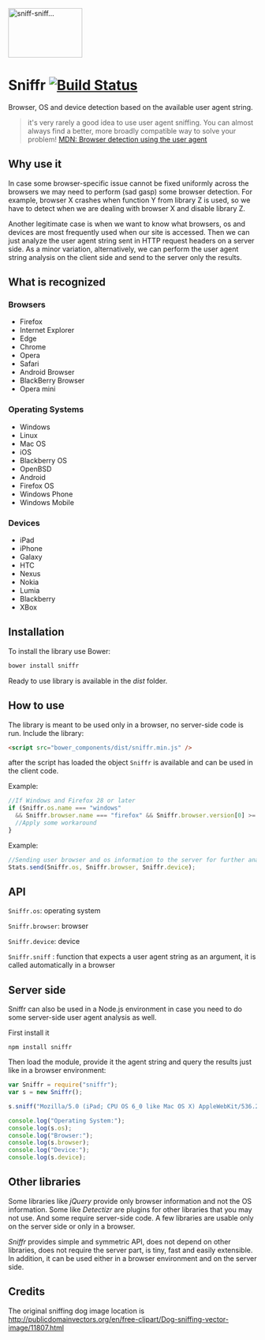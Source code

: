 <img src="http://publicdomainvectors.org/photos/bastiyxc_schn_ffelhund.png" alt="sniff-sniff..." width="150px" height="100px"/>

# Sniffr [![Build Status](https://travis-ci.org/antivanov/sniffr.svg?branch=master)](https://travis-ci.org/antivanov/sniffr)

Browser, OS and device detection based on the available user agent string.

>it's very rarely a good idea to use user agent sniffing. You can almost always find a better, more broadly compatible way to solve your problem! [MDN: Browser detection using the user agent](https://developer.mozilla.org/en-US/docs/Browser_detection_using_the_user_agent)

## Why use it

In case some browser-specific issue cannot be fixed uniformly across the browsers we may need to perform (sad gasp) some browser detection. For example, browser X crashes when function Y from library Z is used, so we have to detect when we are dealing with browser X and disable library Z.

Another legitimate case is when we want to know what browsers, os and devices are most frequently used when our site is accessed. Then we can just analyze the user agent string sent in HTTP request headers on a server side. As a minor variation, alternatively, we can perform the user agent string analysis on the client side and send to the server only the results.

## What is recognized

### Browsers

* Firefox
* Internet Explorer
* Edge
* Chrome
* Opera
* Safari
* Android Browser
* BlackBerry Browser
* Opera mini

### Operating Systems

* Windows
* Linux
* Mac OS
* iOS
* Blackberry OS
* OpenBSD
* Android
* Firefox OS
* Windows Phone
* Windows Mobile

### Devices

* iPad
* iPhone
* Galaxy
* HTC
* Nexus
* Nokia
* Lumia
* Blackberry
* XBox

## Installation
To install the library use Bower:

``` javascript
bower install sniffr
```

Ready to use library is available in the _dist_ folder.

## How to use

The library is meant to be used only in a browser, no server-side code is run. Include the library:

```html
<script src="bower_components/dist/sniffr.min.js" />
```

after the script has loaded the object ```Sniffr``` is available and can be used in the client code.

Example:

```javascript
//If Windows and Firefox 28 or later
if (Sniffr.os.name === "windows"
  && Sniffr.browser.name === "firefox" && Sniffr.browser.version[0] >= 28) {
  //Apply some workaround
}
```

Example:

```javascript
//Sending user browser and os information to the server for further analysis
Stats.send(Sniffr.os, Sniffr.browser, Sniffr.device);
```

## API

`Sniffr.os`: operating system

`Sniffr.browser`: browser

`Sniffr.device`: device

`Sniffr.sniff` : function that expects a user agent string as an argument, it is called automatically in a browser

## Server side

Sniffr can also be used in a Node.js environment in case you need to do some server-side user agent analysis as well.

First install it

`npm install sniffr`

Then load the module, provide it the agent string and query the results just like in a browser environment:

```javascript
var Sniffr = require("sniffr");
var s = new Sniffr();

s.sniff("Mozilla/5.0 (iPad; CPU OS 6_0 like Mac OS X) AppleWebKit/536.26 (KHTML, like Gecko) Version/6.0 Mobile/10A5355d Safari/8536.25");

console.log("Operating System:");
console.log(s.os);
console.log("Browser:");
console.log(s.browser);
console.log("Device:");
console.log(s.device);
```

## Other libraries

Some libraries like _jQuery_ provide only browser information and not the OS information. Some like _Detectizr_ are plugins for other libraries that you may not use. And some require server-side code. A few libraries are usable only on the server side or only in a browser.

_Sniffr_ provides simple and symmetric API, does not depend on other libraries, does not require the server part, is tiny, fast and easily extensible. In addition, it can be used either in a browser environment and on the server side.

## Credits

The original sniffing dog image location is http://publicdomainvectors.org/en/free-clipart/Dog-sniffing-vector-image/11807.html
